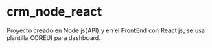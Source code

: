 # crm_node_react
Proyecto creado en Node js(API) y en el FrontEnd con React js, se usa plantilla COREUI para dashboard.
